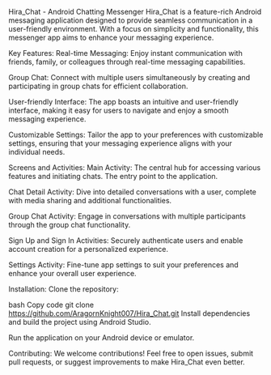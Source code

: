 Hira_Chat - Android Chatting Messenger
Hira_Chat is a feature-rich Android messaging application designed to provide seamless communication in a user-friendly environment. With a focus on simplicity and functionality, this messenger app aims to enhance your messaging experience.

Key Features:
Real-time Messaging: Enjoy instant communication with friends, family, or colleagues through real-time messaging capabilities.

Group Chat: Connect with multiple users simultaneously by creating and participating in group chats for efficient collaboration.

User-friendly Interface: The app boasts an intuitive and user-friendly interface, making it easy for users to navigate and enjoy a smooth messaging experience.

Customizable Settings: Tailor the app to your preferences with customizable settings, ensuring that your messaging experience aligns with your individual needs.

Screens and Activities:
Main Activity: The central hub for accessing various features and initiating chats. The entry point to the application.

Chat Detail Activity: Dive into detailed conversations with a user, complete with media sharing and additional functionalities.

Group Chat Activity: Engage in conversations with multiple participants through the group chat functionality.

Sign Up and Sign In Activities: Securely authenticate users and enable account creation for a personalized experience.

Settings Activity: Fine-tune app settings to suit your preferences and enhance your overall user experience.

Installation:
Clone the repository:

bash
Copy code
git clone https://github.com/AragornKnight007/Hira_Chat.git
Install dependencies and build the project using Android Studio.

Run the application on your Android device or emulator.

Contributing:
We welcome contributions! Feel free to open issues, submit pull requests, or suggest improvements to make Hira_Chat even better.


